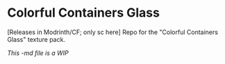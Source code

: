 # Colorful Containers Glass
[Releases in Modrinth/CF; only sc here] Repo for the "Colorful Containers Glass" texture pack.

*This -md file is a WIP*
